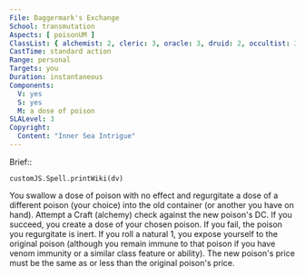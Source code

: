 ```yaml
---
File: Daggermark's Exchange
School: transmutation
Aspects: [ poisonUM ]
ClassList: { alchemist: 2, cleric: 3, oracle: 3, druid: 2, occultist: 3, psychic: 3, sorcerer: 3, wizard: 3 }
CastTime: standard action
Range: personal
Targets: you
Duration: instantaneous
Components:
  V: yes
  S: yes
  M: a dose of poison
SLALevel: 3
Copyright:
  Content: "Inner Sea Intrigue"
---
```

Brief:: 

```dataviewjs
customJS.Spell.printWiki(dv)
```

You swallow a dose of poison with no effect and regurgitate a dose of a different poison (your choice) into the old container (or another you have on hand). Attempt a Craft (alchemy) check against the new poison's DC. If you succeed, you create a dose of your chosen poison. If you fail, the poison you regurgitate is inert. If you roll a natural 1, you expose yourself to the original poison (although you remain immune to that poison if you have venom immunity or a similar class feature or ability). The new poison's price must be the same as or less than the original poison's price.
